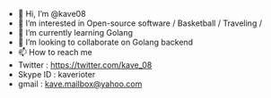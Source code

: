 - 👋 Hi, I’m @kave08
- 👀 I’m interested in Open-source software / Basketball / Traveling /
- 🌱 I’m currently learning Golang
- 💞️ I’m looking to collaborate on Golang backend 
- 📫 How to reach me 
-   Twitter : https://twitter.com/kave_08 
-   Skype ID : kaverioter 
-   gmail : kave.mailbox@yahoo.com
<!---
kave08/kave08 is a ✨ special ✨ repository because its `README.md` (this file) appears on your GitHub profile.
You can click the Preview link to take a look at your changes.
--->
